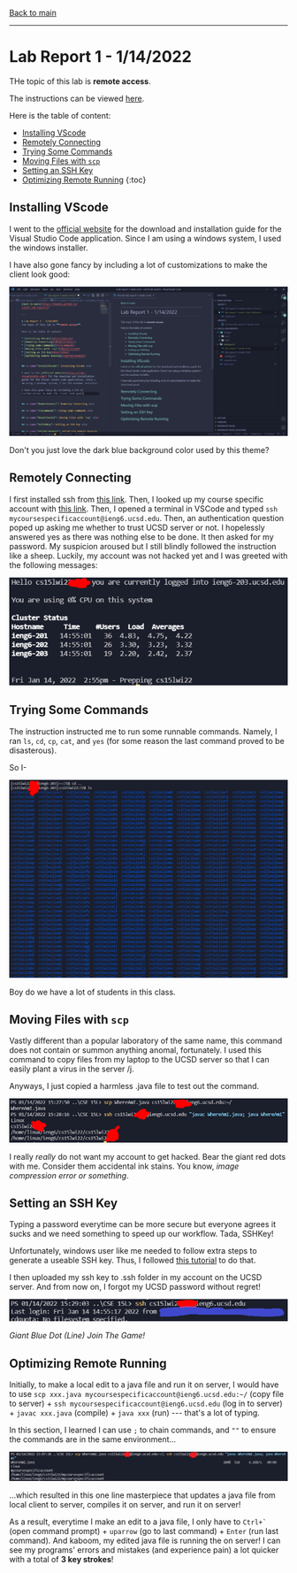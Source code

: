 [Back to main](https://dowhep.github.io/cse15l-lab-reports/)

---

# Lab Report 1 - 1/14/2022
THe topic of this lab is **remote access**. 

The instructions can be viewed [here](https://ucsd-cse15l-w22.github.io/week/week1/).

Here is the table of content:

* [Installing VScode](#InstallVScode)
* [Remotely Connecting](#RemoteConnect)
* [Trying Some Commands](#TryCommands)
* [Moving Files with `scp`](#MoveFilesSCP)
* [Setting an SSH Key](#SetSSHKey)
* [Optimizing Remote Running](#OptimizeRemote)
{:toc}

## <a name="InstallVScode"> Installing VScode </a>

I went to the [official website](https://code.visualstudio.com/) for the download and installation guide for the Visual Studio Code application. Since I am using a windows system, I used the windows installer.

I have also gone fancy by including a lot of customizations to make the client look good:

![Image](../images/lab1/VisualStudioCode.PNG)

Don't you just love the dark blue background color used by this theme?


## <a name="RemoteConnect"> Remotely Connecting </a>

I first installed ssh from [this link](https://docs.microsoft.com/en-us/windows-server/administration/openssh/openssh_install_firstuse). Then, I looked up my course specific account with [this link](https://sdacs.ucsd.edu/~icc/index.php). Then, I opened a terminal in VSCode and typed `ssh mycoursespecificaccount@ieng6.ucsd.edu`. Then, an authentication question poped up asking me whether to trust UCSD server or not. I hopelessly answered yes as there was nothing else to be done. It then asked for my password. My suspicion aroused but I still blindly followed the instruction like a sheep. Luckily, my account was not hacked yet and I was greeted with the following messages:

![Image](../images/lab1/SSHGreet.PNG)

## <a name="TryCommands"> Trying Some Commands </a>

The instruction instructed me to run some runnable commands. Namely, I ran `ls`, `cd`, `cp`, `cat`, and `yes` (for some reason the last command proved to be disasterous).  

So I-

![Image](../images/lab1/InnocentCommand.PNG)

Boy do we have a lot of students in this class.

## <a name="MoveFilesSCP"> Moving Files with `scp` </a>

Vastly different than a popular laboratory of the same name, this command does not contain or summon anything anomal, fortunately. I used this command to copy files from my laptop to the UCSD server so that I can easily plant a virus in the server /j. 

Anyways, I just copied a harmless .java file to test out the command.

![Image](../images/lab1/SCPResultImg.PNG)

I really *really* do not want my account to get hacked. Bear the giant red dots with me. Consider them accidental ink stains. You know, *image compression error or something*.

## <a name="SetSSHKey"> Setting an SSH Key </a>

Typing a password everytime can be more secure but everyone agrees it sucks and we need something to speed up our workflow. Tada, SSHKey!

Unfortunately, windows user like me needed to follow extra steps to generate a useable SSH key. Thus, I followed [this tutorial](https://docs.microsoft.com/en-us/windows-server/administration/openssh/openssh_keymanagement#user-key-generation) to do that. 

I then uploaded my ssh key to .ssh folder in my account on the UCSD server. And from now on, I forgot my UCSD password without regret! 

![Image](../images/lab1/NoPasswordLogin.PNG)

*Giant Blue Dot (Line) Join The Game!* 

## <a name="OptimizeRemote"> Optimizing Remote Running </a>
Initially, to make a local edit to a java file and run it on server, I would have to use `scp xxx.java mycoursespecificaccount@ieng6.ucsd.edu:~/` (copy file to server) + `ssh mycoursespecificaccount@ieng6.ucsd.edu` (log in to server) + `javac xxx.java` (compile) + `java xxx` (run) --- that's a lot of typing. 

In this section, I learned I can use `;` to chain commands, and `""` to ensure the commands are in the same environment...

![Image](../images/lab1/OneLineCommandDoesALot.PNG)

...which resulted in this one line masterpiece that updates a java file from local client to server, compiles it on server, and run it on server!

As a result, everytime I make an edit to a java file, I only have to ``Ctrl+` ``(open command prompt) + `uparrow` (go to last command) + `Enter` (run last command). And kaboom, my edited java file is running the on server! I can see my programs' errors and mistakes (and experience pain) a lot quicker with a total of **3 key strokes**!